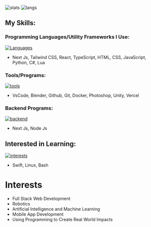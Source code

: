 ![stats](https://github-readme-stats.vercel.app/api?username=Imaad08&theme=react&show_icons=true)
![langs](https://github-readme-stats-salesp07.vercel.app/api/top-langs/?username=Imaad08&hide=jupyter%20notebook,scss,makefile,shaderlab,dockerfile,python,shell&langs_count=8&layout=compact&theme=react&border_radius=10&size_weight=0.5&count_weight=0.5&exclude_repo=github-readme-stats)
## My Skills:

### Programming Languages/Utility Frameworks I Use:

[![Languages](https://skillicons.dev/icons?i=next,tailwind,react,ts,html,css,js,py,cs,lua)](https://skillicons.dev)

- Next Js, Tailwind CSS, React, TypeScript, HTML, CSS, JavaScript, Python, C#, Lua

### Tools/Programs:

[![tools](https://skillicons.dev/icons?i=vscode,blender,github,git,docker,ps,unity,vercel)](https://skillicons.dev)

- VsCode, Blender, Github, Git, Docker, Photoshop, Unity, Vercel

### Backend Programs:

[![backend](https://skillicons.dev/icons?i=next,nodejs)](https://skillicons.dev)

- Next Js, Node Js

## Interested in Learning:

[![interests](https://skillicons.dev/icons?i=swift,linux,bash)](https://skillicons.dev)

- Swift, Linux, Bash

# Interests 

- Full Stack Web Development
- Robotics
- Artificial Intelligence and Machine Learning
- Mobile App Development
- Using Programming to Create Real World Impacts
